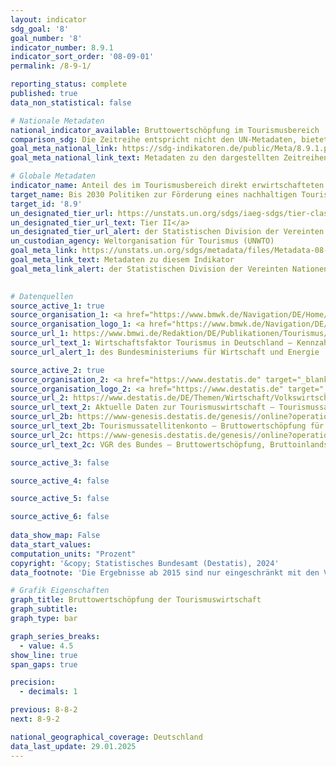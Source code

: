```yaml
---
layout: indicator    
sdg_goal: '8'    
goal_number: '8'    
indicator_number: 8.9.1    
indicator_sort_order: '08-09-01'    
permalink: /8-9-1/    

reporting_status: complete    
published: true    
data_non_statistical: false    

# Nationale Metadaten    
national_indicator_available: Bruttowertschöpfung im Tourismusbereich    
comparison_sdg: Die Zeitreihe entspricht nicht den UN-Metadaten, bietet aber zusätzliche Informationen.    
goal_meta_national_link: https://sdg-indikatoren.de/public/Meta/8.9.1.pdf
goal_meta_national_link_text: Metadaten zu den dargestellten Zeitreihen    

# Globale Metadaten    
indicator_name: Anteil des im Tourismusbereich direkt erwirtschafteten BIP am gesamten BIP und Wachstumsrate    
target_name: Bis 2030 Politiken zur Förderung eines nachhaltigen Tourismus erarbeiten und umsetzen, der Arbeitsplätze schafft und die lokale Kultur und lokale Produkte fördert    
target_id: '8.9'    
un_designated_tier_url: https://unstats.un.org/sdgs/iaeg-sdgs/tier-classification/'    
un_designated_tier_url_text: Tier II</a>    
un_designated_tier_url_alert: der Statistischen Division der Vereinten Nationen    
un_custodian_agency: Weltorganisation für Tourismus (UNWTO)    
goal_meta_link: https://unstats.un.org/sdgs/metadata/files/Metadata-08-09-01.pdf    
goal_meta_link_text: Metadaten zu diesem Indikator    
goal_meta_link_alert: der Statistischen Division der Vereinten Nationen    
    

# Datenquellen
source_active_1: true
source_organisation_1: <a href="https://www.bmwk.de/Navigation/DE/Home/home.html" target="_blank" onclick="return confirm_alert('des Bundesministeriums für Wirtschaft und Energie','De');" title="Klicken Sie hier um zur Website der Organisation Bundesministerium für Wirtschaft und Energie (BMWE) zu gelangen."> Bundesministerium für Wirtschaft und Energie (BMWE) </a>
source_organisation_logo_1: <a href="https://www.bmwk.de/Navigation/DE/Home/home.html" target="_blank" onclick="return confirm_alert('des Bundesministeriums für Wirtschaft und Energie','De');"><img src="https://sdg-indikatoren.de/public/OrgImgDe/bmwe.png" alt="Logo bmwe" style="height:60px; width:148px"/></a>
source_url_1: https://www.bmwi.de/Redaktion/DE/Publikationen/Tourismus/wirtschaftsfaktor-tourismus-deutschland-2012.html
source_url_text_1: Wirtschaftsfaktor Tourismus in Deutschland – Kennzahlen einer umsatzstarken Querschnittsbranche (Daten von 2010)
source_url_alert_1: des Bundesministeriums für Wirtschaft und Energie

source_active_2: true
source_organisation_2: <a href="https://www.destatis.de" target="_blank" title="Klicken Sie hier um zur Website der Organisation Statistisches Bundesamt (Destatis) zu gelangen."> Statistisches Bundesamt (Destatis) </a>
source_organisation_logo_2: <a href="https://www.destatis.de" target="_blank"><img src="https://sdg-indikatoren.de/public/OrgImgDe/destatis.png" alt="Logo destatis" style="height:60px; width:148px"/></a>
source_url_2: https://www.destatis.de/DE/Themen/Wirtschaft/Volkswirtschaftliche-Gesamtrechnungen-Inlandsprodukt/Publikationen/Downloads-Input-Output-Rechnung/aktuelle-daten-tourismuswirtschaft-kurzfassung.pdf
source_url_text_2: Aktuelle Daten zur Tourismuswirtschaft – Tourismussatellitenkonto für Wirtschaft und Umwelt (TSA-EE) (Daten ab 2015)
source_url_2b: https://www-genesis.destatis.de/genesis//online?operation=table&code=81711-0005&bypass=true&language=de
source_url_text_2b: Tourismussatellitenkonto – Bruttowertschöpfung für touristische Produkte – GENESIS online 81711-0005
source_url_2c: https://www-genesis.destatis.de/genesis//online?operation=table&code=81000-0001&bypass=true&language=de
source_url_text_2c: VGR des Bundes – Bruttowertschöpfung, Bruttoinlandsprodukt (nominal/preisbereinigt) – GENESIS online 81000-0001

source_active_3: false

source_active_4: false

source_active_5: false

source_active_6: false
    
data_show_map: False    
data_start_values:     
computation_units: "Prozent"    
copyright: '&copy; Statistisches Bundesamt (Destatis), 2024'    
data_footnote: 'Die Ergebnisse ab 2015 sind nur eingeschränkt mit den Vorjahren vergleichbar. Weiterführende Informationen siehe "3. Data description" in den nationalen Metadaten.'    

# Grafik Eigenschaften    
graph_title: Bruttowertschöpfung der Tourismuswirtschaft
graph_subtitle:     
graph_type: bar    

graph_series_breaks:
  - value: 4.5
show_line: true
span_gaps: true

precision:
  - decimals: 1    

previous: 8-8-2    
next: 8-9-2    

national_geographical_coverage: Deutschland    
data_last_update: 29.01.2025    
---
```


<span></span>